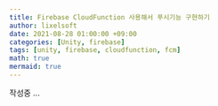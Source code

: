 ```yaml
---
title: Firebase CloudFunction 사용해서 푸시기능 구현하기
author: lixelsoft
date: 2021-08-28 01:00:00 +09:00
categories: [Unity, firebase]
tags: [unity, firebase, cloudfunction, fcm] 
math: true
mermaid: true
---
```


작성중 ...